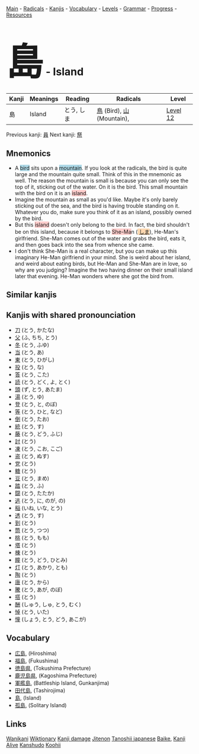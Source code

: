<style> bigfont {font-size: 100px}</style>
[Main](../README.md) -
[Radicals](../radicals.md) -
[Kanjis](../kanjis.md) -
[Vocabulary](../vocabulary.md) -
[Levels](../levels.md) -
[Grammar](../grammar.md) - 
[Progress](../progress.md) -
[Resources](../resources.md)
# <bigfont> 島</bigfont> - Island 

| Kanji | Meanings | Reading | Radicals | Level |
| --- | --- | --- | --- | --- |
| 島 | Island | とう, しま | [鳥](../radicals/鳥.md) (Bird), [山](../radicals/山.md) (Mountain),  | [Level 12](../levels/wk_level12.md) |

Previous kanji: [員](員.md) Next kanji: [祭](祭.md) 

## Mnemonics
 * A <span style="background-color:#ADD8E6"> bird</span> sits upon a <span style="background-color:#ADD8E6"> mountain</span>. If you look at the radicals, the bird is quite large and the mountain quite small. Think of this in the mnemonic as well. The reason the mountain is small is because you can only see the top of it, sticking out of the water. On it is the bird. This small mountain with the bird on it is an <span style="background-color:#ffcccb"> island</span>.
* Imagine the mountain as small as you'd like. Maybe it's only barely sticking out of the sea, and the bird is having trouble standing on it. Whatever you do, make sure you think of it as an island, possibly owned by the bird.
* But this <span style="background-color:#ffcccb"> island</span> doesn't only belong to the bird. In fact, the bird shouldn't be on this island, because it belongs to <span style="background-color:#ffcccb"> She-Ma</span>n (<span style="background-color:#fed8b1"> [しま](https://jisho.org/search/しま)</span>), He-Man's girlfriend. She-Man comes out of the water and grabs the bird, eats it, and then goes back into the sea from whence she came.
* I don't think She-Man is a real character, but you can make up this imaginary He-Man girlfriend in your mind. She is weird about her island, and weird about eating birds, but He-Man and She-Man are in love, so why are you judging? Imagine the two having dinner on their small island later that evening. He-Man wonders where she got the bird from.


## Similar kanjis
 


## Kanjis with shared pronounciation
 * [刀](刀.md) (とう, かたな)
* [父](父.md) (ふ, ちち, とう)
* [冬](冬.md) (とう, ふゆ)
* [当](当.md) (とう, あ)
* [東](東.md) (とう, ひがし)
* [投](投.md) (とう, な)
* [答](答.md) (とう, こた)
* [読](読.md) (とう, どく, よ, とく)
* [頭](頭.md) (ず, とう, あたま)
* [湯](湯.md) (とう, ゆ)
* [登](登.md) (とう, と, のぼ)
* [等](等.md) (とう, ひと, など)
* [倒](倒.md) (とう, たお)
* [統](統.md) (とう, す)
* [藤](藤.md) (とう, どう, ふじ)
* [討](討.md) (とう)
* [凍](凍.md) (とう, こお, こご)
* [盗](盗.md) (とう, ぬす)
* [党](党.md) (とう)
* [糖](糖.md) (とう)
* [豆](豆.md) (とう, まめ)
* [踏](踏.md) (とう, ふ)
* [闘](闘.md) (とう, たたか)
* [逃](逃.md) (とう, に, のが, の)
* [稲](稲.md) (いね, いな, とう)
* [透](透.md) (とう, す)
* [到](到.md) (とう)
* [筒](筒.md) (とう, つつ)
* [桃](桃.md) (とう, もも)
* [塔](塔.md) (とう)
* [棟](棟.md) (とう)
* [瞳](瞳.md) (とう, どう, ひとみ)
* [灯](灯.md) (とう, あかり, とも)
* [陶](陶.md) (とう)
* [唐](唐.md) (とう, から)
* [騰](騰.md) (とう, あが, のぼ)
* [搭](搭.md) (とう)
* [酬](酬.md) (しゅう, しゅ, とう, むく)
* [悼](悼.md) (とう, いた)
* [憧](憧.md) (しょう, とう, どう, あこが)



## Vocabulary
 * [広島](../vocabulary/島.md), (Hiroshima)
* [福島](../vocabulary/島.md), (Fukushima)
* [徳島県](../vocabulary/島.md), (Tokushima Prefecture)
* [鹿児島県](../vocabulary/島.md), (Kagoshima Prefecture)
* [軍艦島](../vocabulary/島.md), (Battleship Island, Gunkanjima)
* [田代島](../vocabulary/島.md), (Tashirojima)
* [島](../vocabulary/島.md), (Island)
* [孤島](../vocabulary/島.md), (Solitary Island)




## Links 


[Wanikani](https://www.wanikani.com/kanji/島)
[Wiktionary](https://en.wiktionary.org/wiki/島)
[Kanji damage](http://www.kanjidamage.com/kanji/search?utf8=✓&q=島)
[Jitenon](https://jitenon.com/kanji/島)
[Tanoshii japanese](https://www.tanoshiijapanese.com/dictionary/kanji.cfm?k=島)
[Baike](https://baike.baidu.com/item/島),
[Kanji Alive](https://app.kanjialive.com/島)
[Kanshudo](https://www.kanshudo.com/searchmn?q=島)
[Koohii](https://kanji.koohii.com/study/kanji/島)
